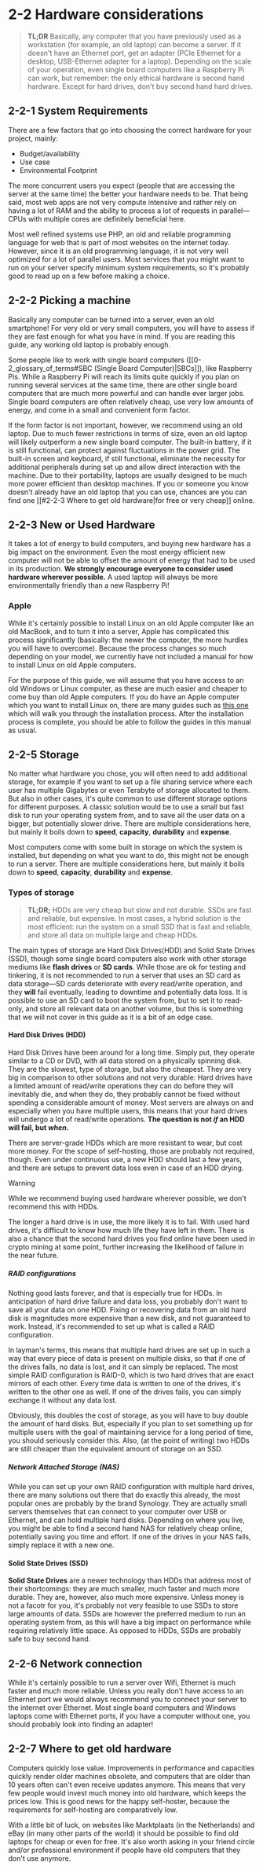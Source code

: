 # 2-2 Hardware considerations

> **TL;DR**
> Basically, any computer that you have previously used as a workstation (for example, an old laptop) can become a server. If it doesn't have an Ethernet port, get an adapter (PCIe Ethernet for a desktop, USB-Ethernet adapter for a laptop). Depending on the scale of your operation, even single board computers like a Raspberry Pi can work, but remember: the only ethical hardware is second hand hardware. Except for hard drives, don't buy second hand hard drives.

## 2-2-1 System Requirements

There are a few factors that go into choosing the correct hardware for your project, mainly:

- Budget/availability
- Use case
- Environmental Footprint

The more concurrent users you expect (people that are accessing the server at the same time) the better your hardware needs to be. That being said, most web apps are not very compute intensive and rather rely on having a lot of RAM and the ability to process a lot of requests in parallel—CPUs with multiple cores are definitely beneficial here.

Most well refined systems use PHP, an old and reliable programming language for web that is part of most websites on the internet today. However, since it is an old programming language, it is not very well optimized for a lot of parallel users. Most services that you might want to run on your server specify minimum system requirements, so it's probably good to read up on a few before making a choice.

## 2-2-2 Picking a machine

Basically any computer can be turned into a server, even an old smartphone! For very old or very small computers, you will have to assess if they are fast enough for what you have in mind. If you are reading this guide, any working old laptop is probably enough.

Some people like to work with single board computers ([[0-2_glossary_of_terms#SBC (Single Board Computer)|SBCs]]), like Raspberry Pis. While a Raspberry Pi will reach its limits quite quickly if you plan on running several services at the same time, there are other single board computers that are much more powerful and can handle ever larger jobs. Single board computers are often relatively cheap, use very low amounts of energy, and come in a small and convenient form factor.

If the form factor is not important, however, we recommend using an old laptop. Due to much fewer restrictions in terms of size, even an old laptop will likely outperform a new single board computer. The built-in battery, if it is still functional, can protect against fluctuations in the power grid. The built-in screen and keyboard, if still functional, eliminate the necessity for additional peripherals during set up and allow direct interaction with the machine. Due to their portability, laptops are usually designed to be much more power efficient than desktop machines. If you or someone you know doesn't already have an old laptop that you can use, chances are you can find one [[#2-2-3 Where to get old hardware|for free or very cheap]] online.

## 2-2-3 New or Used Hardware

It takes a lot of energy to build computers, and buying new hardware has a big impact on the environment. Even the most energy efficient new computer will not be able to offset the amount of energy that had to be used in its production. **We strongly encourage everyone to consider used hardware wherever possible.** A used laptop will always be more environmentally friendly than a new Raspberry Pi!

### Apple

While it's certainly possible to install Linux on an old Apple computer like an old MacBook, and to turn it into a server, Apple has complicated this process significantly (basically: the newer the computer, the more hurdles you will have to overcome). Because the process changes so much depending on your model, we currently have not included a manual for how to install Linux on old Apple computers. 

For the purpose of this guide, we will assume that you have access to an old Windows or Linux computer, as these are much easier and cheaper to come buy than old Apple computers. If you do have an Apple computer which you want to install Linux on, there are many guides such as [this one](https://linuxnewbieguide.org/how-to-install-linux-on-a-macintosh-computer/) which will walk you through the installation process. After the installation process is complete, you should be able to follow the guides in this manual as usual.

## 2-2-5 Storage

No matter what hardware you chose, you will often need to add additional storage, for example if you want to set up a file sharing service where each user has multiple Gigabytes or even Terabyte of storage allocated to them. But also in other cases, it's quite common to use different storage options for different purposes. A classic solution would be to use a small but fast disk to run your operating system from, and to save all the user data on a bigger, but potentially slower drive. There are multiple considerations here, but mainly it boils down to **speed**, **capacity**, **durability** and **expense**.

Most computers come with some built in storage on which the system is installed, but depending on what you want to do, this might not be enough to run a server. There are multiple considerations here, but mainly it boils down to **speed**, **capacity**, **durability** and **expense**.

### Types of storage

>**TL;DR;**
>HDDs are very cheap but slow and not durable. SSDs are fast and reliable, but expensive. In most cases, a hybrid solution is the most efficient: run the system on a small SSD that is fast and reliable, and store all data on multiple large and cheap HDDs.

The main types of storage are Hard Disk Drives(HDD) and Solid State Drives (SSD), though some single board computers also work with other storage mediums like **flash drives** or **SD cards**. While those are ok for testing and tinkering, it is not recommended to run a server that uses an SD card as data storage—SD cards deteriorate with every read/write operation, and they **will** fail eventually, leading to downtime and potentially data loss. It is possible to use an SD card to boot the system from, but to set it to read-only, and store all relevant data on another volume, but this is something that we will not cover in this guide as it is a bit of an edge case.

#### Hard Disk Drives (HDD)

Hard Disk Drives have been around for a long time. Simply put, they operate similar to a CD or DVD, with all data stored on a physically spinning disk. They are the slowest, type of storage, but also the cheapest. They are very big in comparison to other solutions and not very durable: Hard drives have a limited amount of read/write operations they can do before they will inevitably die, and when they do, they probably cannot be fixed without spending a considerable amount of money. Most servers are always on and especially when you have multiple users, this means that your hard drives will undergo a lot of read/write operations. **The question is not *if* an HDD will fail, but *when*.** 

There are server-grade HDDs which are more resistant to wear, but cost more money. For the scope of self-hosting, those are probably not required, though. Even under continuous use, a new HDD should last a few years, and there are setups to prevent data loss even in case of an HDD drying.

> [!WARNING]
> While we recommend buying used hardware wherever possible, we don't recommend this with HDDs. 
> 
> The longer a hard drive is in use, the more likely it is to fail. With used hard drives, it's difficult to know how much life they have left in them. There is also a chance that the second hard drives you find online have been used in crypto mining at some point, further increasing the likelihood of failure in the near future.

##### RAID configurations

Nothing good lasts forever, and that is especially true for HDDs. In anticipation of hard drive failure and data loss, you probably don't want to save all your data on one HDD. Fixing or recovering data from an old hard disk is magnitudes more expensive than a new disk, and not guaranteed to work. Instead, it's recommended to set up what is called a RAID configuration.

In layman's terms, this means that multiple hard drives are set up in such a way that every piece of data is present on multiple disks, so that if one of the drives fails, no data is lost, and it can simply be replaced. The most simple RAID configuration is RAID-0, which is two hard drives that are exact mirrors of each other. Every time data is written to one of the drives, it's written to the other one as well. If one of the drives fails, you can simply exchange it without any data lost.

Obviously, this doubles the cost of storage, as you will have to buy double the amount of hard disks. But, especially if you plan to set something up for multiple users with the goal of maintaining service for a long period of time, you should seriously consider this. Also, (at the point of writing) two HDDs are still cheaper than the equivalent amount of storage on an SSD.

##### Network Attached Storage (NAS)

While you can set up your own RAID configuration with multiple hard drives, there are many solutions out there that do exactly this already, the most popular ones are probably by the brand Synology. They are actually small servers themselves that can connect to your computer over USB or Ethernet, and can hold multiple hard disks. Depending on where you live, you might be able to find a second hand NAS for relatively cheap online, potentially saving you time and effort. If one of the drives in your NAS fails, simply replace it with a new one.

#### Solid State Drives (SSD)

**Solid State Drives** are a newer technology than HDDs that address most of their shortcomings: they are much smaller, much faster and much more durable. They are, however, also much more expensive. Unless money is not a facotr for you, it's probably not very feasible to use SSDs to store large amounts of data. SSDs are however the preferred medium to run an operating system from, as this will have a big impact on performance while requiring relatively little space. As opposed to HDDs, SSDs are probably safe to buy second hand.

## 2-2-6 Network connection

While it's certainly possible to run a server over Wifi, Ethernet is much faster and much more reliable. Unless you really don't have access to an Ethernet port we would always recommend you to connect your server to the internet over Ethernet. Most single board computers and Windows laptops come with Ethernet ports, if you have a computer without one, you should probably look into finding an adapter!

## 2-2-7 Where to get old hardware

Computers quickly lose value. Improvements in performance and capacities quickly render older machines obsolete, and computers that are older than 10 years often can't even receive updates anymore. This means that very few people would invest much money into old hardware, which keeps the prices low. This is good news for the happy self-hoster, because the requirements for self-hosting are comparatively low.

With a little bit of luck, on websites like Marktplaats (in the Netherlands) and eBay (in many other parts of the world) it should be possible to find old laptops for cheap or even for free. It's also worth asking in your friend circle and/or professional environment if people have old computers that they don't use anymore. 
